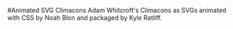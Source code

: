 #Animated SVG Climacons
Adam Whitcroft's Climacons as SVGs animated with CSS by Noah Blon and packaged by Kyle Ratliff.

